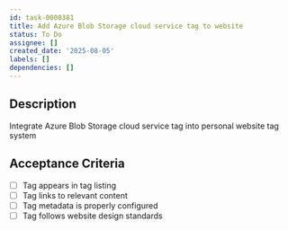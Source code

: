 ```yaml
---
id: task-0000381
title: Add Azure Blob Storage cloud service tag to website
status: To Do
assignee: []
created_date: '2025-08-05'
labels: []
dependencies: []
---
```


## Description

Integrate Azure Blob Storage cloud service tag into personal website tag system

## Acceptance Criteria

- [ ] Tag appears in tag listing
- [ ] Tag links to relevant content
- [ ] Tag metadata is properly configured
- [ ] Tag follows website design standards
